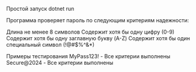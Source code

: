 Простой запуск 
dotnet run

Программа проверяет пароль по следующим критериям надежности:

Длина не менее 8 символов
Содержит хотя бы одну цифру (0-9)
Содержит хотя бы одну заглавную букву (A-Z)
Содержит хотя бы один специальный символ (!@#$%^&*)

Примеры тестирования
MyPass123! - Все критерии выполнены
Secure@2024 - Все критерии выполнены